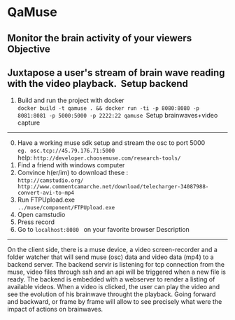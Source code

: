 QaMuse
======
Monitor the brain activity of your viewers
​
Objective
---------
Juxtapose a user's stream of brain wave reading with the video playback.
​
Setup backend
------
1. Build and run the project with docker  
```docker build -t qamuse . && docker run -ti -p 8080:8080 -p 8081:8081 -p 5000:5000 -p 2222:22 qamuse ```
​
Setup brainwaves+video capture
-------------------
0. Have a working muse sdk setup and stream the osc to port 5000  
```eg. osc.tcp://45.79.176.71:5000 ```  
help: ```http://developer.choosemuse.com/research-tools/```  
3. Find a friend with windows computer
4. Convince h(er/im) to download these :  
```http://camstudio.org/ ```
``` http://www.commentcamarche.net/download/telecharger-34087988-convert-avi-to-mp4```
5. Run FTPUpload.exe  
```../muse/component/FTPUpload.exe```
6. Open camstudio
7. Press record
8. Go to ```localhost:8080 ``` on your favorite browser
​
Description
------------
On the client side, there is a muse device, a video screen-recorder and a folder watcher that will send muse (osc) data and video data (mp4) to a backend server. The backend servir is listening for tcp connection from the muse, video files through ssh and an api will be triggered when a new file is ready. The backend is embedded with a webserver to render a listing of available videos. When a video is clicked, the user can play the video and see the evolution of his brainwave throught the playback. Going forward and backward, or frame by frame will allow to see precisely what were the impact of actions on brainwaves.
